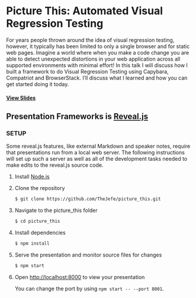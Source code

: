 # Picture This: Automated Visual Regression Testing

For years people thrown around the idea of visual regression testing, however, it typically has been limited to only a single browser and for static web pages. Imagine a world where when you make a code change you are able to detect unexpected distortions in your web application across all supported environments with minimal effort! In this talk I will discuss how I built a framework to do Visual Regression Testing using Capybara, Compatriot and BrowserStack. I’ll discuss what I learned and how you can get started doing it today.

#### [View Slides](http://TheJefe.github.io/picture_this)

## Presentation Frameworks is [Reveal.js](https://github.com/hakimel/reveal.js)

### SETUP

Some reveal.js features, like external Markdown and speaker notes, require that presentations run from a local web server. The following instructions will set up such a server as well as all of the development tasks needed to make edits to the reveal.js source code.

1. Install [Node.js](http://nodejs.org/)

1. Clone the repository
   ```sh
   $ git clone https://github.com/TheJefe/picture_this.git
   ```

1. Navigate to the picture_this folder
   ```sh
   $ cd picture_this
   ```

1. Install dependencies
   ```sh
   $ npm install
   ```

1. Serve the presentation and monitor source files for changes
   ```sh
   $ npm start
   ```

1. Open <http://localhost:8000> to view your presentation

   You can change the port by using `npm start -- --port 8001`.
